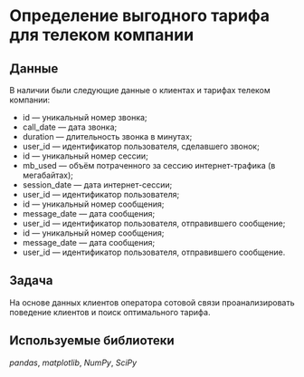 # Определение выгодного тарифа для телеком компании

## Данные

В наличии были следующие данные о клиентах и тарифах телеком компании:

- id — уникальный номер звонка;
- call_date — дата звонка;
- duration — длительность звонка в минутах;
- user_id — идентификатор пользователя, сделавшего звонок;
- id — уникальный номер сессии;
- mb_used — объём потраченного за сессию интернет-трафика (в мегабайтах);
- session_date — дата интернет-сессии; 
- user_id — идентификатор пользователя;
- id — уникальный номер сообщения;
- message_date — дата сообщения;
- user_id — идентификатор пользователя, отправившего сообщение;
- id — уникальный номер сообщения;
- message_date — дата сообщения;
- user_id — идентификатор пользователя, отправившего сообщение.

## Задача

На основе данных клиентов оператора сотовой связи проанализировать поведение клиентов и поиск оптимального тарифа.

## Используемые библиотеки
*pandas*, *matplotlib*, *NumPy*, *SciPy*


```python

```
